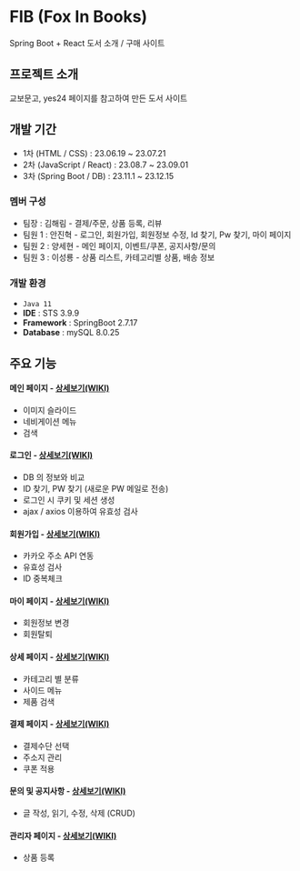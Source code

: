 # FIB (Fox In Books)
Spring Boot + React 도서 소개 / 구매 사이트


## 프로젝트 소개
교보문고, yes24 페이지를 참고하여 만든 도서 사이트


## 개발 기간
* 1차 (HTML / CSS) : 23.06.19 ~ 23.07.21
* 2차 (JavaScript / React) : 23.08.7 ~ 23.09.01
* 3차 (Spring Boot / DB) : 23.11.1 ~ 23.12.15


### 멤버 구성
 - 팀장 : 김해림 - 결제/주문, 상품 등록, 리뷰
 - 팀원 1 : 안진혁 - 로그인, 회원가입, 회원정보 수정, Id 찾기, Pw 찾기, 마이 페이지
 - 팀원 2 : 양세현 - 메인 페이지, 이벤트/쿠폰, 공지사항/문의
 - 팀원 3 : 이성룡 - 상품 리스트, 카테고리별 상품, 배송 정보


### 개발 환경
 - `Java 11`
 - **IDE** : STS 3.9.9
 - **Framework** : SpringBoot 2.7.17
 - **Database** : mySQL 8.0.25


## 주요 기능
#### 메인 페이지 - <a href="">상세보기(WIKI)</a>
 - 이미지 슬라이드
 - 네비게이션 메뉴
 - 검색

#### 로그인 - <a href="">상세보기(WIKI)</a>
 - DB 의 정보와 비교
 - ID 찾기, PW 찾기 (새로운 PW 메일로 전송)
 - 로그인 시 쿠키 및 세션 생성
 - ajax / axios 이용하여 유효성 검사
#### 회원가입 - <a href="">상세보기(WIKI)</a>
 - 카카오 주소 API 연동
 - 유효성 검사
 - ID 중복체크
#### 마이 페이지 - <a href="">상세보기(WIKI)</a>
 - 회원정보 변경
 - 회원탈퇴

#### 상세 페이지 - <a href="">상세보기(WIKI)</a>
 - 카테고리 별 분류
 - 사이드 메뉴
 - 제품 검색
#### 결제 페이지 - <a href="">상세보기(WIKI)</a>
 - 결제수단 선택
 - 주소지 관리
 - 쿠폰 적용
#### 문의 및 공지사항 - <a href="">상세보기(WIKI)</a>
 - 글 작성, 읽기, 수정, 삭제 (CRUD)

#### 관리자 페이지 - <a href="">상세보기(WIKI)</a>
 - 상품 등록
